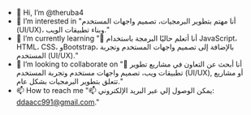 - 👋 Hi, I’m @theruba4
- 👀 I’m interested in "أنا مهتم بتطوير البرمجيات، تصميم واجهات المستخدم (UI/UX)، وبناء تطبيقات الويب."
- 🌱 I’m currently learning  "🌱 أنا أتعلم حاليًا البرمجة باستخدام JavaScript، HTML، CSS، وBootstrap، بالإضافة إلى تصميم واجهات المستخدم وتجربة المستخدم (UI/UX)."
- 💞️ I’m looking to collaborate on "💞️ أنا أبحث عن التعاون في مشاريع تطوير تطبيقات ويب، تصميم واجهات مستخدم وتجربة المستخدم (UI/UX), أو مشاريع تتعلق بتطوير البرمجيات بشكل عام."
- 📫 How to reach me "📫 يمكن الوصول إلي عبر البريد الإلكتروني: ddaacc991@gmail.com."

<!---
theruba4/theruba4 is a ✨ special ✨ repository because its `README.md` (this file) appears on your GitHub profile.
You can click the Preview link to take a look at your changes.
--->
